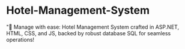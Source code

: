 # Hotel-Management-System
 "🏨 Manage with ease: Hotel Management System crafted in ASP.NET, HTML, CSS, and JS, backed by robust database SQL for seamless operations!
